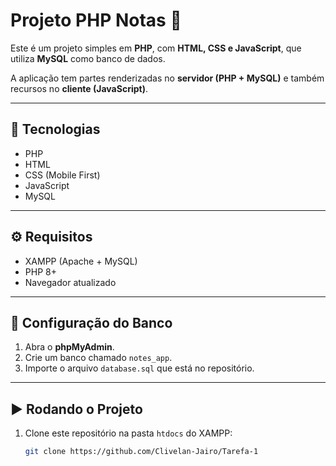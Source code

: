 # Projeto PHP Notas 📝

Este é um projeto simples em **PHP**, com **HTML, CSS e JavaScript**, que utiliza **MySQL** como banco de dados.

A aplicação tem partes renderizadas no **servidor (PHP + MySQL)** e também recursos no **cliente (JavaScript)**.

---

## 🚀 Tecnologias
- PHP
- HTML
- CSS (Mobile First)
- JavaScript
- MySQL

---

## ⚙️ Requisitos
- XAMPP (Apache + MySQL)
- PHP 8+
- Navegador atualizado

---

## 📂 Configuração do Banco
1. Abra o **phpMyAdmin**.
2. Crie um banco chamado `notes_app`.
3. Importe o arquivo `database.sql` que está no repositório.

---

## ▶️ Rodando o Projeto
1. Clone este repositório na pasta `htdocs` do XAMPP:
   ```bash
   git clone https://github.com/Clivelan-Jairo/Tarefa-1
